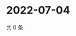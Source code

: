 # 2022-07-04

共 0 条

<!-- BEGIN WEIBO -->
<!-- 最后更新时间 Mon Jul 04 2022 16:07:03 GMT+0800 (China Standard Time) -->

<!-- END WEIBO -->
